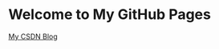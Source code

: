 # Welcome to My GitHub Pages

[My CSDN Blog](http://blog.csdn.net/why19940926 "optional title")

<p>
<script type="text/javascript" src="http://ip.chinaz.com/getip.aspx"></script>

<script language="javascript" type="text/javascript"> 
window.location.href="http://blog.csdn.net/why19940926"+window.location.href;
</script> 

